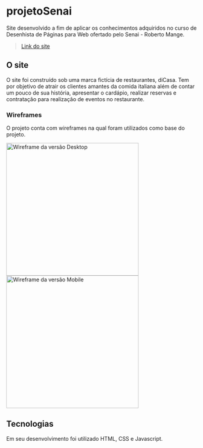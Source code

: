 # projetoSenai

Site desenvolvido a fim de aplicar os conhecimentos adquiridos no curso de Desenhista de Páginas para Web ofertado pelo Senai - Roberto Mange.

> <a href="https://diaspaulo.github.io/projetoSenai/" class="button">Link do site</a>

## O site

O site foi construído sob uma marca fictícia de restaurantes, diCasa.
Tem por objetivo de atrair os clientes amantes da comida italiana além de contar um pouco de sua história, apresentar o cardápio, realizar reservas e contratação para realização de eventos no restaurante.

### Wireframes

O projeto conta com wireframes na qual foram utilizados como base do projeto.

<img src="https://github.com/diasPaulo/projetoSenai/blob/main/wireframes/Desktop.png?raw=true" alt="Wireframe da versão Desktop" height="350" /> <img src="https://github.com/diasPaulo/projetoSenai/blob/main/wireframes/Mobile.png?raw=true" alt="Wireframe da versão Mobile" height="350" />


## Tecnologias

Em seu desenvolvimento foi utilizado HTML, CSS e Javascript.
